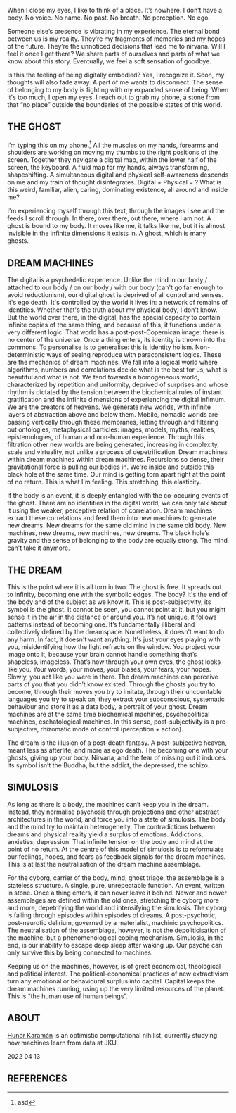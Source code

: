 When I close my eyes, I like to think of a place. It’s nowhere. I don’t have a body. No voice. No name. No past. No breath. No perception. No ego.

Someone else’s presence is vibrating in my experience. The eternal bond between us is my reality. They’re my fragments of memories and my hopes of the future. They’re the unnoticed decisions that lead me to nirvana. Will I feel it once I get there? We share parts of ourselves and parts of what we know about this story. Eventually, we feel a soft sensation of goodbye.

Is this the feeling of being digitally embodied? Yes, I recognize it. Soon, my thoughts will also fade away. A part of me wants to disconnect. The sense of belonging to my body is fighting with my expanded sense of being. When it's too much, I open my eyes. I reach out to grab my phone, a stone from that “no place” outside the boundaries of the possible states of this world.

## THE GHOST

I’m typing this on my phone.[^1] All the muscles on my hands, forearms and shoulders are working on moving my thumbs to the right positions of the screen. Together they navigate a digital map, within the lower half of the screen, the keyboard. A fluid map for my hands, always transforming, shapeshifting. A simultaneous digital and physical self-awareness descends on me and my train of thought disintegrates. Digital + Physical = ? What is this weird, familiar, alien, caring, dominating existence, all around and inside me?

I'm experiencing myself through this text, through the images I see and the feeds I scroll through. In there, over there, out there, where I am not. A ghost is bound to my body. It moves like me, it talks like me, but it is almost invisible in the infinite dimensions it exists in. A ghost, which is many ghosts. 

## DREAM MACHINES

The digital is a psychedelic experience. Unlike the mind in our body / attached to our body / on our body / with our body (can't go far enough to avoid reductionism), our digital ghost is deprived of all control and senses. It's ego death. It's controlled by the world it lives in: a network of remains of identities. Whether that's the truth about my physical body, I don't know. But the world over there, in the digital, has the spacial capacity to contain infinite copies of the same thing, and because of this, it functions under a very different logic. That world has a post-post-Copernican image: there is no center of the universe. Once a thing enters, its identity is thrown into the commons. To personalise is to generalise: this is identity holism. Non-deterministic ways of seeing reproduce with paraconsistent logics. These are the mechanics of dream machines. We fall into a logical world where algorithms, numbers and correlations decide what is the best for us, what is beautiful and what is not. We tend towards a homogeneous world, characterized by repetition and uniformity, deprived of surprises and whose rhythm is dictated by the tension between the biochemical rules of instant gratification and the infinite dimensions of experiencing the digital infimum. We are the creators of heavens. We generate new worlds, with infinite layers of abstraction above and below them. Mobile, nomadic worlds are passing vertically through these membranes, letting through and filtering out ontologies, metaphysical particles: images, models, myths, realities, epistemologies, of human and non-human experience. Through this filtration other new worlds are being generated, increasing in complexity, scale and virtuality, not unlike a process of depetrification. Dream machines within dream machines within dream machines. Recursions so dense, their gravitational force is pulling our bodies in. We're inside and outside this black hole at the same time. Our mind is getting torn apart right at the point of no return. This is what I'm feeling. This stretching, this elasticity.

If the body is an event, it is deeply entangled with the co-occuring events of the ghost. There are no identities in the digital world, we can only talk about it using the weaker, perceptive relation of correlation. Dream machines extract these correlations and feed them into new machines to generate new dreams. New dreams for the same old mind in the same old body. New machines, new dreams, new machines, new dreams. The black hole’s gravity and the sense of belonging to the body are equally strong. The mind can't take it anymore.

## THE DREAM

This is the point where it is all torn in two. The ghost is free. It spreads out to infinity, becoming one with the symbolic edges. The body? It's the end of the body and of the subject as we know it. This is post-subjectivity, its symbol is the ghost. It cannot be seen, you cannot point at it, but you might sense it in the air in the distance or around you. It’s not unique, it follows patterns instead of becoming one. It’s fundamentally illiberal and collectively defined by the dreamspace. Nonetheless, it doesn't want to do any harm. In fact, it doesn't want anything. It's just your eyes playing with you, misidentifying how the light refracts on the window. You project your image onto it, because your brain cannot handle something that’s shapeless, imageless. That’s how through your own eyes, the ghost looks like you. Your words, your moves, your biases, your fears, your hopes. Slowly, you act like you were in there. The dream machines can perceive parts of you that you didn’t know existed. Through the ghosts you try to become, through their moves you try to imitate, through their uncountable languages you try to speak on, they extract your subconscious, systematic behaviour and store it as a data body, a portrait of your ghost. Dream machines are at the same time biochemical machines, psychopolitical machines, eschatological machines. In this sense, post-subjectivity is a pre-subjective, rhizomatic mode of control (perception + action).

The dream is the illusion of a post-death fantasy. A post-subjective heaven, meant less as afterlife, and more as ego death. The becoming one with your ghosts, giving up your body. Nirvana, and the fear of missing out it induces. Its symbol isn’t the Buddha, but the addict, the depressed, the schizo. 

## SIMULOSIS

As long as there is a body, the machines can’t keep you in the dream. Instead, they normalise psychosis through projections and other abstract architectures in the world, and force you into a state of simulosis. The body and the mind try to maintain heterogeneity. The contradictions between dreams and physical reality yield a surplus of emotions. Addictions, anxieties, depression. That infinite tension on the body and mind at the point of no return. At the centre of this model of simulosis is to reformulate our feelings, hopes, and fears as feedback signals for the dream machines. This is at last the neutralisation of the dream machine assemblage.

For the cyborg, carrier of the body, mind, ghost triage, the assemblage is a stateless structure. A single, pure, unrepeatable function. An event, written in stone. Once a thing enters, it can never leave it behind. Newer and newer assemblages are defined within the old ones, stretching the cyborg more and more, depetrifying the world and intensifying the simulosis. The cyborg is falling through episodes within episodes of dreams. A post-psychotic, post-neurotic delirium, governed by a materialist, machinic psychopolitics. The neutralisation of the assemblage, however, is not the depoliticisation of the machine, but a phenomenological coping mechanism. Simulosis, in the end, is our inability to escape deep sleep after waking up. Our psyche can only survive this by being connected to machines.

Keeping us on the machines, however, is of great economical, theological and political interest. The political-economical practices of new extractivism turn any emotional or behavioural surplus into capital. Capital keeps the dream machines running, using up the very limited resources of the planet. This is “the human use of human beings”.

## ABOUT

[Hunor Karamán](https://hex22.org) is an optimistic computational nihilist, currently studying how machines learn from data at JKU.

2022 04 13

## REFERENCES

[^1]: asd

